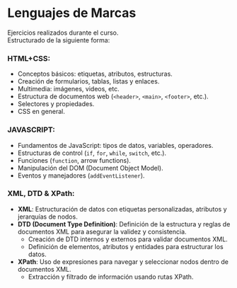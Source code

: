 # Lenguajes de Marcas

Ejercicios realizados durante el curso.  
Estructurado de la siguiente forma:

### HTML+CSS:
- Conceptos básicos: etiquetas, atributos, estructuras.
- Creación de formularios, tablas, listas y enlaces.
- Multimedia: imágenes, videos, etc.
- Estructura de documentos web (`<header>`, `<main>`, `<footer>`, etc.).
- Selectores y propiedades.
- CSS en general.

### JAVASCRIPT:
- Fundamentos de JavaScript: tipos de datos, variables, operadores.
- Estructuras de control (`if`, `for`, `while`, `switch`, etc.).
- Funciones (`function`, arrow functions).
- Manipulación del DOM (Document Object Model).
- Eventos y manejadores (`addEventListener`).

### XML, DTD & XPath:
- **XML**: Estructuración de datos con etiquetas personalizadas, atributos y jerarquías de nodos.
- **DTD (Document Type Definition)**: Definición de la estructura y reglas de documentos XML para asegurar la validez y consistencia.
  - Creación de DTD internos y externos para validar documentos XML.
  - Definición de elementos, atributos y entidades para estructurar los datos.
- **XPath**: Uso de expresiones para navegar y seleccionar nodos dentro de documentos XML.
  - Extracción y filtrado de información usando rutas XPath.
